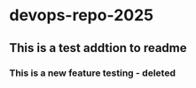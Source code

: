 # devops-repo-2025

## This is a test addtion to readme

### This is a new feature testing - deleted
